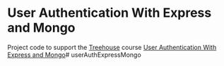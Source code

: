 # User Authentication With Express and Mongo
Project code to support the [Treehouse](https://teamtreehouse.com) course [User Authentication With Express and Mongo](https://teamtreehouse.com/library/user-authentication-with-express-and-mongo)# userAuthExpressMongo

